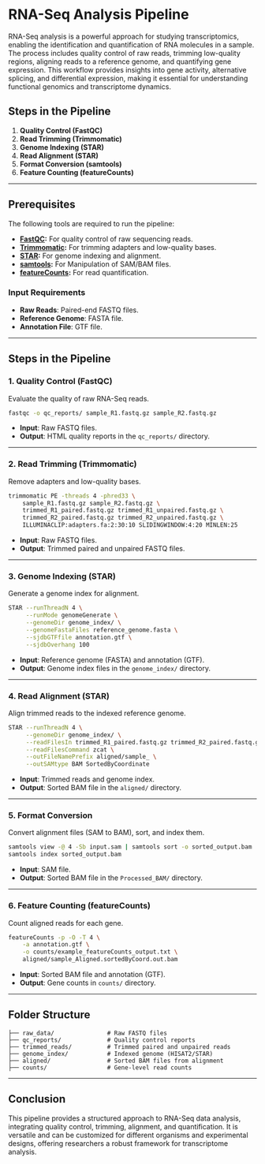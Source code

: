 # RNA-Seq Analysis Pipeline

RNA-Seq analysis is a powerful approach for studying transcriptomics, enabling the identification and quantification of RNA molecules in a sample. The process includes quality control of raw reads, trimming low-quality regions, aligning reads to a reference genome, and quantifying gene expression. This workflow provides insights into gene activity, alternative splicing, and differential expression, making it essential for understanding functional genomics and transcriptome dynamics.

## Steps in the Pipeline

1. **Quality Control (FastQC)**
2. **Read Trimming (Trimmomatic)**
3. **Genome Indexing (STAR)**
4. **Read Alignment (STAR)**
5. **Format Conversion (samtools)**
6. **Feature Counting (featureCounts)**

---

## Prerequisites

The following tools are required to run the pipeline:
- **[FastQC](https://www.bioinformatics.babraham.ac.uk/projects/fastqc/):** For quality control of raw sequencing reads.
- **[Trimmomatic](http://www.usadellab.org/cms/?page=trimmomatic):** For trimming adapters and low-quality bases.
- **[STAR](https://github.com/alexdobin/STAR):** For genome indexing and alignment.
- **[samtools](http://www.htslib.org/):** For Manipulation of SAM/BAM files.
- **[featureCounts](http://subread.sourceforge.net):** For read quantification.

### Input Requirements
- **Raw Reads**: Paired-end FASTQ files.
- **Reference Genome**: FASTA file.
- **Annotation File**: GTF file.

---

## Steps in the Pipeline

### 1. Quality Control (FastQC)
Evaluate the quality of raw RNA-Seq reads.
```bash
fastqc -o qc_reports/ sample_R1.fastq.gz sample_R2.fastq.gz
```
- **Input**: Raw FASTQ files.
- **Output**: HTML quality reports in the `qc_reports/` directory.

---

### 2. Read Trimming (Trimmomatic)
Remove adapters and low-quality bases.
```bash
trimmomatic PE -threads 4 -phred33 \
    sample_R1.fastq.gz sample_R2.fastq.gz \
    trimmed_R1_paired.fastq.gz trimmed_R1_unpaired.fastq.gz \
    trimmed_R2_paired.fastq.gz trimmed_R2_unpaired.fastq.gz \
    ILLUMINACLIP:adapters.fa:2:30:10 SLIDINGWINDOW:4:20 MINLEN:25
```
- **Input**: Raw FASTQ files.
- **Output**: Trimmed paired and unpaired FASTQ files.

---

### 3. Genome Indexing (STAR)
Generate a genome index for alignment.
```bash
STAR --runThreadN 4 \
     --runMode genomeGenerate \
     --genomeDir genome_index/ \
     --genomeFastaFiles reference_genome.fasta \
     --sjdbGTFfile annotation.gtf \
     --sjdbOverhang 100
```
- **Input**: Reference genome (FASTA) and annotation (GTF).
- **Output**: Genome index files in the `genome_index/` directory.

---

### 4. Read Alignment (STAR)
Align trimmed reads to the indexed reference genome.
```bash
STAR --runThreadN 4 \
     --genomeDir genome_index/ \
     --readFilesIn trimmed_R1_paired.fastq.gz trimmed_R2_paired.fastq.gz \
     --readFilesCommand zcat \
     --outFileNamePrefix aligned/sample_ \
     --outSAMtype BAM SortedByCoordinate
```
- **Input**: Trimmed reads and genome index.
- **Output**: Sorted BAM file in the `aligned/` directory.

---

### **5. Format Conversion**
Convert alignment files (SAM to BAM), sort, and index them.
```bash
samtools view -@ 4 -Sb input.sam | samtools sort -o sorted_output.bam
samtools index sorted_output.bam
```
- **Input**: SAM file.
- **Output**: Sorted BAM file in the `Processed_BAM/` directory.

---

### 6. Feature Counting (featureCounts)
Count aligned reads for each gene.
```bash
featureCounts -p -O -T 4 \
    -a annotation.gtf \
    -o counts/example_featureCounts_output.txt \
    aligned/sample_Aligned.sortedByCoord.out.bam
```
- **Input**: Sorted BAM file and annotation (GTF).
- **Output**: Gene counts in `counts/` directory.

---
## Folder Structure
```plaintext
├── raw_data/               # Raw FASTQ files
├── qc_reports/             # Quality control reports
├── trimmed_reads/          # Trimmed paired and unpaired reads
├── genome_index/           # Indexed genome (HISAT2/STAR)
├── aligned/                # Sorted BAM files from alignment
├── counts/                 # Gene-level read counts
```

---

## Conclusion

This pipeline provides a structured approach to RNA-Seq data analysis, integrating quality control, trimming, alignment, and quantification. It is versatile and can be customized for different organisms and experimental designs, offering researchers a robust framework for transcriptome analysis.
